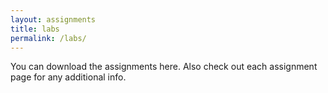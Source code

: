 ```yaml
---
layout: assignments
title: labs
permalink: /labs/
---
```

You can download the assignments here. Also check out each assignment page for any additional info.
